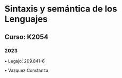 # Sintaxis y semántica de los Lenguajes
## Curso: K2054
### 2023
•	Legajo: 209.841-6

•	Vazquez Constanza
